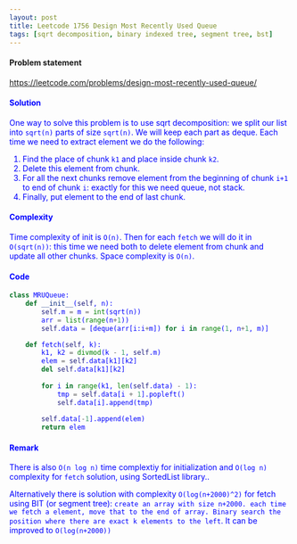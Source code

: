 ```yaml
---
layout: post
title: Leetcode 1756 Design Most Recently Used Queue
tags: [sqrt decomposition, binary indexed tree, segment tree, bst]
---
```


#### Problem statement

<a href="https://leetcode.com/problems/design-most-recently-used-queue/"> <font color = blue>https://leetcode.com/problems/design-most-recently-used-queue/

#### Solution
One way to solve this problem is to use sqrt decomposition: we split our list into `sqrt(n)` parts of size `sqrt(n)`. We will keep each part as deque. Each time we need to extract element we do the following:

1. Find the place of chunk `k1` and place inside chunk `k2`.
2. Delete this element from chunk.
3. For all the next chunks remove element from the beginning of chunk `i+1` to end of chunk `i`: exactly for this we need queue, not stack.
4. Finally, put element to the end of last chunk.

#### Complexity
Time complexity of init is `O(n)`. Then for each `fetch` we will do it in `O(sqrt(n))`: this time we need both to delete element from chunk and update all other chunks. Space complexity is `O(n)`.

#### Code
```python
class MRUQueue:
    def __init__(self, n):
        self.m = m = int(sqrt(n))
        arr = list(range(n+1))
        self.data = [deque(arr[i:i+m]) for i in range(1, n+1, m)]

    def fetch(self, k):
        k1, k2 = divmod(k - 1, self.m)
        elem = self.data[k1][k2]
        del self.data[k1][k2]
        
        for i in range(k1, len(self.data) - 1):
            tmp = self.data[i + 1].popleft()
            self.data[i].append(tmp)
            
        self.data[-1].append(elem)
        return elem
```

#### Remark
There is also `O(n log n)` time complextiy for initialization and `O(log n)` complexity for `fetch` solution, using SortedList library..

Alternatively there is solution with complexity `O(log(n+2000)^2)` for fetch using BIT (or segment tree): `create an array with size n+2000. each time we fetch a element, move that to the end of array. Binary search the position where there are exact k elements to the left`. It can be improved to `O(log(n+2000))`

